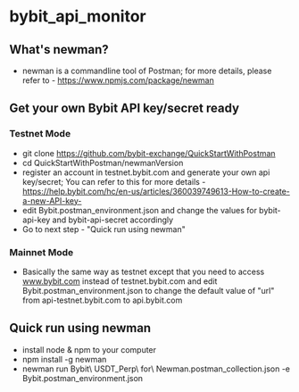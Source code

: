 # bybit_api_monitor
## What's newman?
- newman is a commandline tool of Postman; for more details, please refer to - https://www.npmjs.com/package/newman

## Get your own Bybit API key/secret ready
### Testnet Mode
- git clone https://github.com/bybit-exchange/QuickStartWithPostman
- cd QuickStartWithPostman/newmanVersion
- register an account in testnet.bybit.com and generate your own api key/secret; You can refer to this for more details - https://help.bybit.com/hc/en-us/articles/360039749613-How-to-create-a-new-API-key-
- edit Bybit.postman_environment.json and change the values for bybit-api-key and bybit-api-secret accordingly
- Go to next step - "Quick run using newman"

### Mainnet Mode
- Basically the same way as testnet except that you need to access www.bybit.com instead of testnet.bybit.com and edit Bybit.postman_environment.json to change the default value of "url" from api-testnet.bybit.com to api.bybit.com

## Quick run using newman

- install node & npm to your computer
- npm install -g newman
- newman run Bybit\ USDT_Perp\ for\ Newman.postman_collection.json -e Bybit.postman_environment.json


